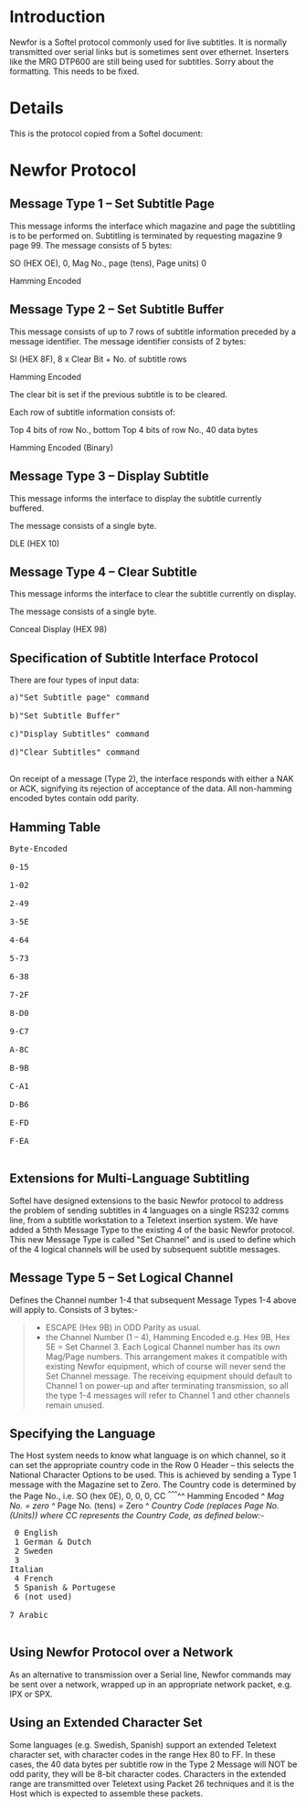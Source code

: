 # Introduction #

Newfor is a Softel protocol commonly used for live subtitles. It is normally transmitted over serial links but is sometimes sent over ethernet. Inserters like the MRG DTP600 are still being used for subtitles.  Sorry about the formatting. This needs to be fixed.
# Details #

This is the protocol copied from a Softel document:

# Newfor Protocol #
## Message Type 1 – Set Subtitle Page ##
This message informs the interface which magazine and page the subtitling is to
be performed on. Subtitling is terminated by requesting magazine 9 page 99.
The message consists of 5 bytes:

SO (HEX OE), 0, Mag No., page (tens), Page units) 0

Hamming Encoded

## Message Type 2 – Set Subtitle Buffer ##
This message consists of up to 7 rows of subtitle information preceded by a message identifier.
The message identifier consists of 2 bytes:

SI (HEX 8F), 8 x Clear Bit + No. of subtitle rows

Hamming Encoded

The clear bit is set if the previous subtitle is to be cleared.

Each row of subtitle information consists of:

Top 4 bits of row No., bottom Top 4 bits of row No., 40 data bytes

Hamming Encoded
(Binary)
## Message Type 3 – Display Subtitle ##
This message informs the interface to display the subtitle currently buffered.

The message consists of a single byte.

DLE (HEX 10)
## Message Type 4 – Clear Subtitle ##
This message informs the interface to clear the subtitle currently on display.

The message consists of a single byte.

Conceal Display (HEX 98)
## Specification of Subtitle Interface Protocol ##
There are four types of input data:
<pre>
a)"Set Subtitle page" command<br>
b)"Set Subtitle Buffer"<br>
c)"Display Subtitles" command<br>
d)"Clear Subtitles" command<br>
</pre>
On receipt of a message (Type 2), the interface responds with either a NAK or ACK, signifying its rejection of acceptance of the data.
All non-hamming encoded bytes contain odd parity.
## Hamming Table ##
<pre>
Byte-Encoded<br>
0-15<br>
1-02<br>
2-49<br>
3-5E<br>
4-64<br>
5-73<br>
6-38<br>
7-2F<br>
8-D0<br>
9-C7<br>
A-8C<br>
B-9B<br>
C-A1<br>
D-B6<br>
E-FD<br>
F-EA<br>
</pre>
## Extensions for Multi-Language Subtitling ##
Softel have designed extensions to the basic Newfor protocol to address the problem of sending subtitles in 4 languages on a single RS232 comms line, from a subtitle workstation to a Teletext insertion system.
We have added a 5thth Message Type to the existing 4 of the basic Newfor protocol. This new Message Type is called "Set Channel" and is used to define which of the 4 logical channels will be used by subsequent subtitle messages.
## Message Type 5 – Set Logical Channel ##
Defines the Channel number 1-4 that subsequent Message Types 1-4 above will apply to. Consists of 3 bytes:-
> - ESCAPE (Hex 9B) in ODD Parity as usual.
> - the Channel Number (1 – 4), Hamming Encoded
> e.g. Hex 9B, Hex 5E = Set Channel 3.
Each Logical Channel number has its own Mag/Page numbers. This arrangement makes it compatible with existing Newfor equipment, which of course will never send the Set Channel message. The receiving equipment should default to Channel 1 on power-up and after terminating transmission, so all the type 1-4 messages will refer to Channel 1 and other channels remain unused.
## Specifying the Language ##
The Host system needs to know what language is on which channel, so it can set the appropriate country code in the Row 0 Header – this selects the National Character Options to be used.
This is achieved by sending a Type 1 message with the Magazine set to Zero. The Country code is determined by the Page No., i.e.
SO (hex 0E), 0, 0, 0, CC
<sup>^</sup><sup>^</sup><sup>^</sup>^^   Hamming Encoded
^ _Mag No. = zero
^_ Page No. (tens) = Zero
^ _Country Code (replaces Page No. (Units))
where CC represents the Country Code, as defined below:-_<pre>
0 English<br>
1 German & Dutch<br>
2 Sweden<br>
3 Italian<br>
4 French<br>
5 Spanish & Portugese<br>
6 (not used)<br>
7 Arabic<br>
</pre>
## Using Newfor Protocol over a Network ##
As an alternative to transmission over a Serial line, Newfor commands may be sent over a network, wrapped up in an appropriate network packet, e.g. IPX or SPX.
## Using an Extended Character Set ##
Some languages (e.g. Swedish, Spanish) support an extended Teletext character set, with character codes in the range Hex 80 to FF. In these cases, the 40 data bytes per subtitle row in the Type 2 Message will NOT be odd parity, they will be 8-bit character codes.
Characters in the extended range are transmitted over Teletext using Packet 26 techniques and it is the Host which is expected to assemble these packets.